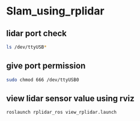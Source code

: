 # Slam_using_rplidar

## lidar port check
```bash
ls /dev/ttyUSB* 
```
## give port permission
```bash
sudo chmod 666 /dev/ttyUSB0
```

## view lidar sensor value using rviz
```bash
roslaunch rplidar_ros view_rplidar.launch
```
